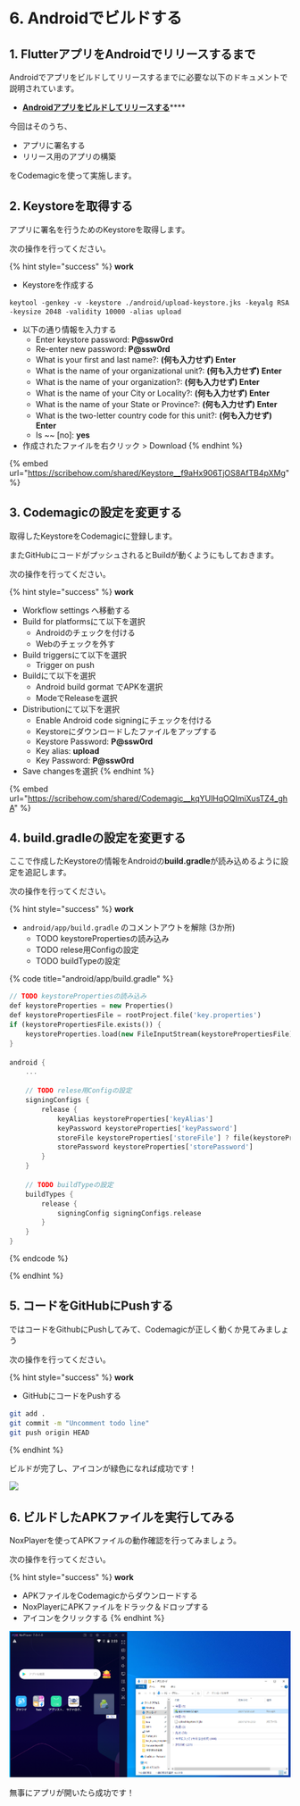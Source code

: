 # 6. Androidでビルドする

## 1. FlutterアプリをAndroidでリリースするまで

Androidでアプリをビルドしてリリースするまでに必要な以下のドキュメントで説明されています。

* [**Androidアプリをビルドしてリリースする**](https://docs.flutter.dev/deployment/android)****

今回はそのうち、

* アプリに署名する
* リリース用のアプリの構築

をCodemagicを使って実施します。

## 2. Keystoreを取得する

アプリに署名を行うためのKeystoreを取得します。

次の操作を行ってください。

{% hint style="success" %}
**work**

* Keystoreを作成する

```
keytool -genkey -v -keystore ./android/upload-keystore.jks -keyalg RSA -keysize 2048 -validity 10000 -alias upload
```

* 以下の通り情報を入力する
  * Enter keystore password: **P@ssw0rd**
  * Re-enter new password: **P@ssw0rd**
  * What is your first and last name?: **(何も入力せず) Enter**
  * What is the name of your organizational unit?: **(何も入力せず) Enter**
  * What is the name of your organization?: **(何も入力せず) Enter**
  * What is the name of your City or Locality?: **(何も入力せず) Enter**
  * What is the name of your State or Province?: **(何も入力せず) Enter**
  * What is the two-letter country code for this unit?: **(何も入力せず) Enter**
  * Is \~\~ \[no]: **yes**
* 作成されたファイルを右クリック > Download
{% endhint %}

{% embed url="https://scribehow.com/shared/Keystore__f9aHx906TjOS8AfTB4pXMg" %}

## 3. Codemagicの設定を変更する

取得したKeystoreをCodemagicに登録します。

またGitHubにコードがプッシュされるとBuildが動くようにもしておきます。

次の操作を行ってください。

{% hint style="success" %}
**work**

* Workflow settings へ移動する
* Build for platformsにて以下を選択
  * Androidのチェックを付ける
  * Webのチェックを外す
* Build triggersにて以下を選択
  * Trigger on push
* Buildにて以下を選択
  * Android build gormat でAPKを選択
  * ModeでReleaseを選択
* Distributionにて以下を選択
  * Enable Android code signingにチェックを付ける
  * Keystoreにダウンロードしたファイルをアップする
  * Keystore Password: **P@ssw0rd**
  * Key alias: **upload**
  * Key Password: **P@ssw0rd**
* Save changesを選択
{% endhint %}

{% embed url="https://scribehow.com/shared/Codemagic__kqYUlHqOQImiXusTZ4_ghA" %}



## 4. **build.gradleの設定を変更する**

ここで作成したKeystoreの情報をAndroidの**build.gradle**が読み込めるように設定を追記します。

次の操作を行ってください。

{% hint style="success" %}
**work**

* `android/app/build.gradle` のコメントアウトを解除 (3か所)
  * TODO keystorePropertiesの読み込み
  * TODO relese用Configの設定
  * TODO buildTypeの設定

{% code title="android/app/build.gradle" %}
```dart
// TODO keystorePropertiesの読み込み
def keystoreProperties = new Properties()   
def keystorePropertiesFile = rootProject.file('key.properties')
if (keystorePropertiesFile.exists()) {
    keystoreProperties.load(new FileInputStream(keystorePropertiesFile))
}

android {
    ...

    // TODO relese用Configの設定
    signingConfigs {
        release {
            keyAlias keystoreProperties['keyAlias']
            keyPassword keystoreProperties['keyPassword']
            storeFile keystoreProperties['storeFile'] ? file(keystoreProperties['storeFile']) : null
            storePassword keystoreProperties['storePassword']
        }
    }

    // TODO buildTypeの設定
    buildTypes {
        release {
            signingConfig signingConfigs.release
        }
    }
}
```
{% endcode %}


{% endhint %}

## 5. コードをGitHubにPushする

ではコードをGithubにPushしてみて、Codemagicが正しく動くか見てみましょう

次の操作を行ってください。

{% hint style="success" %}
**work**

* GitHubにコードをPushする

```bash
git add .
git commit -m "Uncomment todo line"
git push origin HEAD
```
{% endhint %}

ビルドが完了し、アイコンが緑色になれば成功です！

![](.gitbook/assets/android\_build\_success.png)

## 6. ビルドしたAPKファイルを実行してみる

NoxPlayerを使ってAPKファイルの動作確認を行ってみましょう。

次の操作を行ってください。

{% hint style="success" %}
**work**

* APKファイルをCodemagicからダウンロードする
* NoxPlayerにAPKファイルをドラック＆ドロップする
* アイコンをクリックする
{% endhint %}

![](<.gitbook/assets/image (9) (1).png>)

無事にアプリが開いたら成功です！
